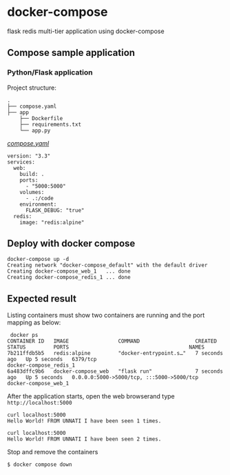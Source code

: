 # docker-compose
flask redis multi-tier application using docker-compose



## Compose sample application


### Python/Flask application

Project structure:
```
.
├── compose.yaml
├── app
    ├── Dockerfile
    ├── requirements.txt
    └── app.py

```

[_compose.yaml_](compose.yaml)
```
version: "3.3"
services:
  web:
    build: .
    ports:
      - "5000:5000"
    volumes:
      - .:/code
    environment:
      FLASK_DEBUG: "true"
  redis:
    image: "redis:alpine"
```

## Deploy with docker compose

```
docker-compose up -d
Creating network "docker-compose_default" with the default driver
Creating docker-compose_web_1   ... done
Creating docker-compose_redis_1 ... done

```

## Expected result

Listing containers must show two containers are running and the port mapping as below:
```
 docker ps
CONTAINER ID   IMAGE                COMMAND                  CREATED         STATUS         PORTS                                       NAMES
7b211ffdb5b5   redis:alpine         "docker-entrypoint.s…"   7 seconds ago   Up 5 seconds   6379/tcp                                    docker-compose_redis_1
6a483dffc9b6   docker-compose_web   "flask run"              7 seconds ago   Up 5 seconds   0.0.0.0:5000->5000/tcp, :::5000->5000/tcp   docker-compose_web_1
```

After the application starts, open the web browserand type `http://localhost:5000`
```
curl localhost:5000
Hello World! FROM UNNATI I have been seen 1 times.

curl localhost:5000
Hello World! FROM UNNATI I have been seen 2 times.
```

Stop and remove the containers
```
$ docker compose down
```
